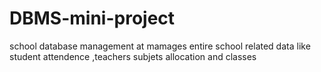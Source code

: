 # DBMS-mini-project
school database management
at mamages entire school related data like student attendence ,teachers subjets allocation and classes
